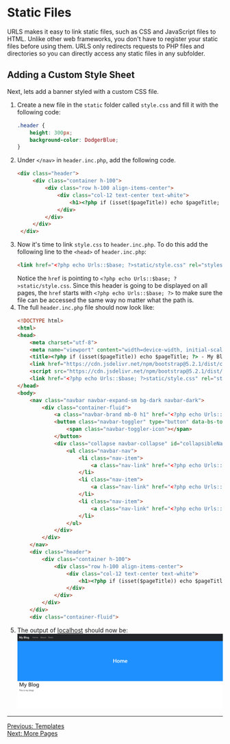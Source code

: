 # Static Files
URLS makes it easy to link static files, such as CSS and JavaScript files to HTML. Unlike other web frameworks, you don't have to register your static files before using them. URLS only redirects requests to PHP files and directories so you can directly access any static files in any subfolder.
## Adding a Custom Style Sheet
Next, lets add a banner styled with a custom CSS file.
1. Create a new file in the `static` folder called `style.css` and fill it with the following code:
   ```CSS
   .header {
       height: 300px;
       background-color: DodgerBlue;
   }
   ```
2. Under `</nav>` in `header.inc.php`, add the following code.
   ```HTML
   <div class="header">
        <div class="container h-100">
            <div class="row h-100 align-items-center">
                <div class="col-12 text-center text-white">
                    <h1><?php if (isset($pageTitle)) echo $pageTitle; ?></h1>
                </div>
            </div>
        </div>
    </div>
   ```
3. Now it's time to link `style.css` to `header.inc.php`. To do this add the following line to the `<head>` of `header.inc.php`:
   ```HTML
   <link href="<?php echo Urls::$base; ?>static/style.css" rel="stylesheet">
   ```
   Notice the `href` is pointing to `<?php echo Urls::$base; ?>static/style.css`. Since this header is going to be displayed on all pages, the `href` starts with `<?php echo Urls::$base; ?>` to make sure the file can be accessed the same way no matter what the path is.
4. The full `header.inc.php` file should now look like:
   ```HTML
   <!DOCTYPE html>
   <html>
   <head>
       <meta charset="utf-8">
       <meta name="viewport" content="width=device-width, initial-scale=1">
       <title><?php if (isset($pageTitle)) echo $pageTitle; ?> - My Blog</title>
       <link href="https://cdn.jsdelivr.net/npm/bootstrap@5.2.1/dist/css/bootstrap.min.css" rel="stylesheet">
       <script src="https://cdn.jsdelivr.net/npm/bootstrap@5.2.1/dist/js/bootstrap.bundle.min.js"></script>
       <link href="<?php echo Urls::$base; ?>static/style.css" rel="stylesheet">
   </head>
   <body>
       <nav class="navbar navbar-expand-sm bg-dark navbar-dark">
           <div class="container-fluid">
               <a class="navbar-brand mb-0 h1" href="<?php echo Urls::$base; ?>">My Blog</a>
               <button class="navbar-toggler" type="button" data-bs-toggle="collapse" data-bs-target="#collapsibleNavbar">
                   <span class="navbar-toggler-icon"></span>
               </button>
               <div class="collapse navbar-collapse" id="collapsibleNavbar">
                   <ul class="navbar-nav">
                       <li class="nav-item">
                           <a class="nav-link" href="<?php echo Urls::$base; ?>">Home</a>
                       </li>
                       <li class="nav-item">
                           <a class="nav-link" href="<?php echo Urls::$base; ?>about">About</a>
                       </li>
                       <li class="nav-item">
                           <a class="nav-link" href="<?php echo Urls::$base; ?>posts">Posts</a>
                       </li>
                   </ul>
               </div>
           </div>
       </nav>
       <div class="header">
           <div class="container h-100">
               <div class="row h-100 align-items-center">
                   <div class="col-12 text-center text-white">
                       <h1><?php if (isset($pageTitle)) echo $pageTitle; ?></h1>
                   </div>
               </div>
           </div>
       </div>
       <div class="container-fluid">
   ```
5. The output of [localhost](http://localhost) should now be:
   <picture>
       <img alt="Output" src="assets/home_tutorial.png">
   </picture>
___
[Previous: Templates](templates.md)  
[Next: More Pages](pages.md)
